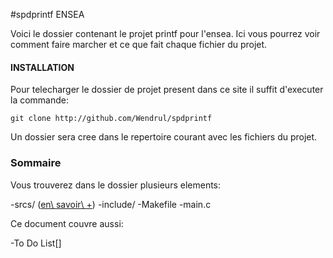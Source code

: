 #spdprintf ENSEA

Voici le dossier contenant le projet printf pour l'ensea.
Ici vous pourrez voir comment faire marcher et ce que fait chaque fichier du projet.

#### INSTALLATION
Pour telecharger le dossier de projet present dans ce site il suffit d'executer la commande:

``git clone http://github.com/Wendrul/spdprintf``

Un dossier sera cree dans le repertoire courant avec les fichiers du projet.

### Sommaire
Vous trouverez dans le dossier plusieurs elements:

-srcs/ ([en\ savoir\ +](https://github.com/wendrul/spdprintf/blob/master/README.md#sommaire]))
-include/
-Makefile
-main.c

Ce document couvre aussi:

-To Do List[]
